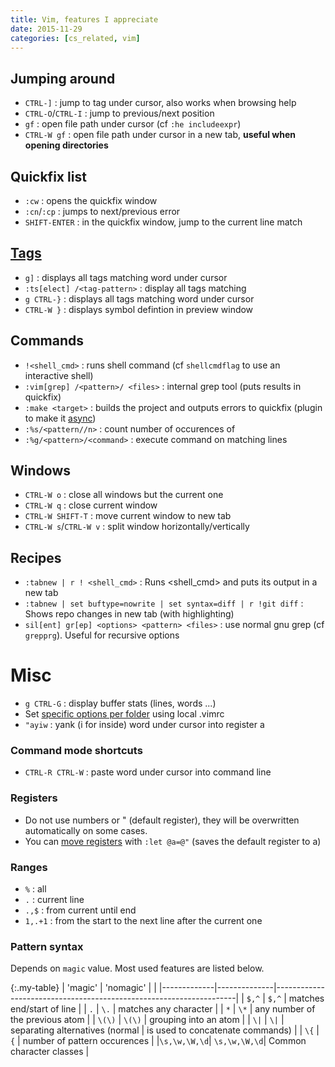 ```yaml
---
title: Vim, features I appreciate
date: 2015-11-29
categories: [cs_related, vim]
---
```


## Jumping around
* `CTRL-]` : jump to tag under cursor, also works when browsing help
* `CTRL-O`/`CTRL-I` : jump to previous/next position
* `gf` : open file path under cursor (cf `:he includeexpr`)
* `CTRL-W gf` : open file path under cursor in a new tab, **useful when opening directories**

## Quickfix list
* `:cw`  : opens the quickfix window
* `:cn`/`:cp` : jumps to next/previous error
* `SHIFT-ENTER` : in the quickfix window, jump to the current line match

## [Tags][2]
* `g]` : displays all tags matching word under cursor
* `:ts[elect] /<tag-pattern>` : display all tags matching <tag-pattern>
* `g CTRL-}` : displays all tags matching word under cursor
* `CTRL-W }` : displays symbol defintion in preview window

## Commands
* `!<shell_cmd>` : runs shell command (cf `shellcmdflag` to use an interactive shell)
* `:vim[grep] /<pattern>/ <files>` : internal grep tool (puts results in quickfix)
* `:make <target>` : builds the project and outputs errors to quickfix (plugin to make it [async][4])
* `:%s/<pattern//n>` : count number of occurences of <pattern>
* `:%g/<pattern>/<command>` : execute command on matching lines

## Windows
* `CTRL-W o` : close all windows but the current one
* `CTRL-W q` : close current window
* `CTRL-W SHIFT-T` : move current window to new tab
* `CTRL-W s`/`CTRL-W v` : split window horizontally/vertically

## Recipes
* `:tabnew | r ! <shell_cmd>` : Runs <shell_cmd> and puts its output in a new tab
* `:tabnew | set buftype=nowrite | set syntax=diff | r !git diff` : Shows repo changes in new tab (with highlighting)
* `sil[ent] gr[ep] <options> <pattern> <files>` : use normal gnu grep (cf `grepprg`). Useful for recursive options


# Misc

* `g CTRL-G` : display buffer stats (lines, words ...)
* Set [specific options per folder][3] using local .vimrc
* `"ayiw` : yank (i for inside) word under cursor into register a

### Command mode shortcuts
* `CTRL-R CTRL-W` : paste word under cursor into command line

### Registers
* Do not use numbers or " (default register), they will be overwritten automatically on some cases.
* You can [move registers][1] with `:let @a=@"` (saves the default register to a)

### Ranges
* `%` : all 
* `.` : current line
* `.,$` : from current until end
* `1,.+1` : from the start to the next line after the current one

### Pattern syntax
Depends on `magic` value. Most used features are listed below.

{:.my-table}
|   'magic'   |   'nomagic'  |                                                                    |
|-------------|--------------|--------------------------------------------------------------------|
|   `$,^`     |    `$,^`     | matches end/start of line                                          |
|    `.`      |    `\.`      | matches any character                                              |
|    `*`      |    `\*`      | any number of the previous atom                                    |
|   `\(\)`    |   `\(\)`     | grouping into an atom                                              |
|   `\|`      |    `\|`      | separating alternatives (normal | is used to concatenate commands) |
|   `\{`      |    `{`       | number of pattern occurences                                       |
|`\s,\w,\W,\d`| `\s,\w,\W,\d`| Common character classes                                           |
    
[1]: http://vim.wikia.com/wiki/Comfortable_handling_of_registers    
[2]: http://vim.wikia.com/wiki/Browsing_programs_with_tags
[3]: http://www.ilker.de/specific-vim-settings-per-project.html
[4]: https://github.com/tpope/vim-dispatch

